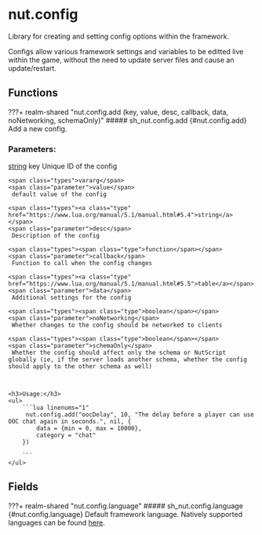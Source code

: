 # nut.config
Library for creating and setting config options within the framework.


Configs allow various framework settings and variables to be editted live within the game, without the need to update server files and cause an update/restart.
## Functions
???+ realm-shared "<a id=nut.config.add></a>nut.config.add (key, value, desc, callback, data, noNetworking, schemaOnly)"
    ##### sh_nut.config.add {#nut.config.add}
    Add a new config.
    <h3>Parameters:</h3>
    <span class="types"><a class="type" href="https://www.lua.org/manual/5.1/manual.html#5.4">string</a></span>
    <span class="parameter">key</span>
     Unique ID of the config

    <span class="types">vararg</span>
    <span class="parameter">value</span>
     default value of the config

    <span class="types"><a class="type" href="https://www.lua.org/manual/5.1/manual.html#5.4">string</a></span>
    <span class="parameter">desc</span>
     Description of the config

    <span class="types"><span class="type">function</span></span>
    <span class="parameter">callback</span>
     Function to call when the config changes

    <span class="types"><a class="type" href="https://www.lua.org/manual/5.1/manual.html#5.5">table</a></span>
    <span class="parameter">data</span>
     Additional settings for the config

    <span class="types"><span class="type">boolean</span></span>
    <span class="parameter">noNetworking</span>
     Whether changes to the config should be networked to clients

    <span class="types"><span class="type">boolean</span></span>
    <span class="parameter">schemaOnly</span>
     Whether the config should affect only the schema or NutScript globally (ie, if the server loads another schema, whether the config should apply to the other schema as well)



    <h3>Usage:</h3>
    <ul>
        ```lua linenums="1"
         nut.config.add("oocDelay", 10, "The delay before a player can use OOC chat again in seconds.", nil, {
			data = {min = 0, max = 10000},
			category = "chat"
		})

        ```
    </ul>
## Fields
???+ realm-shared "<a id=nut.config.language></a>nut.config.language"
    ##### sh_nut.config.language {#nut.config.language}
    Default framework language.  Natively supported languages can be found [here](https://github.com/NutScript/NutScript/tree/1.2-stable/gamemode/languages).

